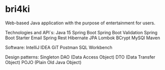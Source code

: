 # bri4ki
Web-based Java application with the purpose of entertainment for users.

Technologies and API`s:
Java 15
Spring Boot
Spring Boot Validation
Spring Boot Starter Email
Spring Rest
Hibernate
JPA
Lombok
BCrypt
MySQl
Maven

Software:
IntelliJ IDEA
GiT
Postman
SQL Workbench

Design patterns:
Singleton
DAO (Data Access Object)
DTO (Data Transfer Object)
POJO (Plain Old Java Object)
